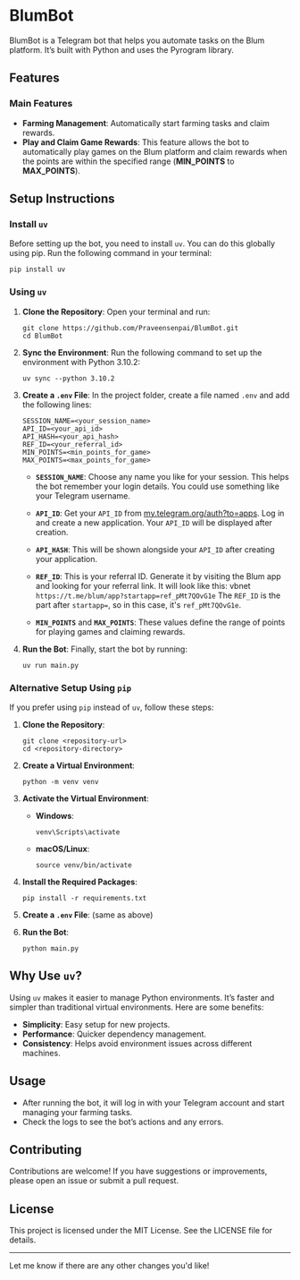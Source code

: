 # BlumBot

BlumBot is a Telegram bot that helps you automate tasks on the Blum platform. It’s built with Python and uses the Pyrogram library.

## Features

### Main Features

- **Farming Management**: Automatically start farming tasks and claim rewards.
- **Play and Claim Game Rewards**: This feature allows the bot to automatically play games on the Blum platform and claim rewards when the points are within the specified range (**MIN_POINTS** to **MAX_POINTS**).

## Setup Instructions

### Install `uv`

Before setting up the bot, you need to install `uv`. You can do this globally using pip. Run the following command in your terminal:

    pip install uv

### Using `uv`

1.  **Clone the Repository**: Open your terminal and run:

    ```
    git clone https://github.com/Praveensenpai/BlumBot.git
    cd BlumBot
    ```

2.  **Sync the Environment**: Run the following command to set up the environment with Python 3.10.2:

    ```
    uv sync --python 3.10.2

    ```

3.  **Create a `.env` File**: In the project folder, create a file named `.env` and add the following lines:

    ```
    SESSION_NAME=<your_session_name>
    API_ID=<your_api_id>
    API_HASH=<your_api_hash>
    REF_ID=<your_referral_id>
    MIN_POINTS=<min_points_for_game>
    MAX_POINTS=<max_points_for_game>
    ```

    - **`SESSION_NAME`**: Choose any name you like for your session. This helps the bot remember your login details. You could use something like your Telegram username.
    - **`API_ID`**: Get your `API_ID` from [my.telegram.org/auth?to=apps](https://my.telegram.org/auth?to=apps). Log in and create a new application. Your `API_ID` will be displayed after creation.
    - **`API_HASH`**: This will be shown alongside your `API_ID` after creating your application.
    - **`REF_ID`**: This is your referral ID. Generate it by visiting the Blum app and looking for your referral link. It will look like this:
      vbnet
      `https://t.me/blum/app?startapp=ref_pMt7QOvG1e`
      The `REF_ID` is the part after `startapp=`, so in this case, it's `ref_pMt7QOvG1e`.

    - **`MIN_POINTS`** and **`MAX_POINTS`**: These values define the range of points for playing games and claiming rewards.

4.  **Run the Bot**: Finally, start the bot by running:

    ```
    uv run main.py
    ```

### Alternative Setup Using `pip`

If you prefer using `pip` instead of `uv`, follow these steps:

1.  **Clone the Repository**:

    ```
    git clone <repository-url>
    cd <repository-directory>
    ```

2.  **Create a Virtual Environment**:

    ```
    python -m venv venv
    ```

3.  **Activate the Virtual Environment**:

    - **Windows**:
      ```
      venv\Scripts\activate
      ```
    - **macOS/Linux**:

      ```
      source venv/bin/activate
      ```

4.  **Install the Required Packages**:

    ```
    pip install -r requirements.txt
    ```

5.  **Create a `.env` File**: (same as above)
6.  **Run the Bot**:

    ```
    python main.py
    ```

## Why Use `uv`?

Using `uv` makes it easier to manage Python environments. It’s faster and simpler than traditional virtual environments. Here are some benefits:

- **Simplicity**: Easy setup for new projects.
- **Performance**: Quicker dependency management.
- **Consistency**: Helps avoid environment issues across different machines.

## Usage

- After running the bot, it will log in with your Telegram account and start managing your farming tasks.
- Check the logs to see the bot’s actions and any errors.

## Contributing

Contributions are welcome! If you have suggestions or improvements, please open an issue or submit a pull request.

## License

This project is licensed under the MIT License. See the LICENSE file for details.

---

Let me know if there are any other changes you'd like!
